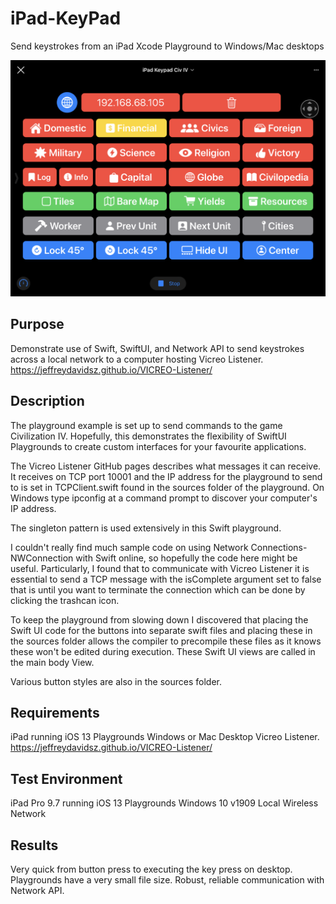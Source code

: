 # iPad-KeyPad
 Send keystrokes from an iPad Xcode Playground to Windows/Mac desktops

 ![Playground Image](images/screenshot.png)

## Purpose
Demonstrate use of Swift, SwiftUI, and Network API to send keystrokes across a local network to a computer hosting Vicreo Listener. https://jeffreydavidsz.github.io/VICREO-Listener/

## Description

The playground example is set up to send commands to the game Civilization IV. Hopefully, this demonstrates the flexibility of SwiftUI Playgrounds to create custom interfaces for your favourite applications.

The Vicreo Listener GitHub pages describes what messages it can receive. It receives on TCP port 10001 and the IP address for the playground to send to is set in TCPClient.swift found in the sources folder of the playground. On Windows type ipconfig at a command prompt to discover your computer's IP address.

The singleton pattern is used extensively in this Swift playground.

I couldn't really find much sample code on using Network Connections-NWConnection with Swift online, so hopefully the code here might be useful. Particularly, I found that to communicate with Vicreo Listener it is essential to send a TCP message with the isComplete argument set to false that is until you want to terminate the connection which can be done by clicking the trashcan icon.

To keep the playground from slowing down I discovered that placing the Swift UI code for the buttons into separate swift files and placing these in the sources folder allows the compiler to precompile these files as it knows these won't be edited during execution. These Swift UI views are called in the main body View.

Various button styles are also in the sources folder.

## Requirements

iPad running iOS 13 Playgrounds
Windows or Mac Desktop
Vicreo Listener. https://jeffreydavidsz.github.io/VICREO-Listener/


## Test Environment
iPad Pro 9.7 running iOS 13 Playgrounds
Windows 10 v1909
Local Wireless Network

## Results 
Very quick from button press to executing the key press on desktop. Playgrounds have a very small file size. Robust, reliable communication with Network API.